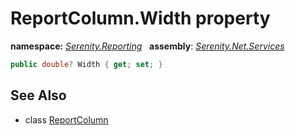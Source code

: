 # ReportColumn.Width property
**namespace:** *[Serenity.Reporting](../../README.md#serenity.reporting-namespace)*   **assembly**: *[Serenity.Net.Services](../../README.md)*

```csharp
public double? Width { get; set; }
```

## See Also

* class [ReportColumn](../ReportColumn.md)
